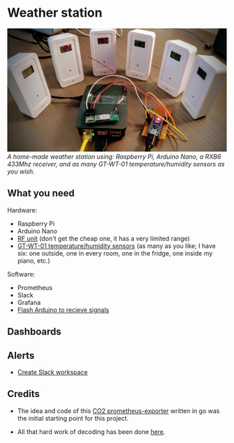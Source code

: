 # Weather station

<p>
 <img src="img/hardware.jpg" alt="Hardware for the weather station">   
 <em>A home-made weather station using: Raspberry Pi, Arduino Nano, a RXB6 433Mhz receiver,
 and as many GT-WT-01 temperature/humidity sensors as you wish.</em>
</p>

## What you need

Hardware:

* Raspberry Pi
* Arduino Nano
* [RF unit](https://www.amazon.de/gp/product/B06XHJMC82/ref=oh_aui_detailpage_o00_s00?ie=UTF8&psc=1) (don't get the cheap one, it has a very limited range)
* [GT-WT-01 temperature/humidity sensors](https://www.ebay.com/itm/361435018543) (as many as you like; I have six: one outside, one in every room, one in the fridge, one inside my piano, etc.)

Software:
* Prometheus
* Slack
* Grafana
* [Flash Arduino to recieve signals](https://github.com/pimatic/homeduino#flashing)

## Dashboards

## Alerts

* [Create Slack workspace](https://slack.com/intl/de-de/get-started) 

## Credits

* The idea and code of this [CO2 prometheus-exporter](https://github.com/larsp/co2monitor) written in go 
was the initial starting point for this project.  

* All that hard work of decoding has been done [here](https://github.com/pimatic/rfcontroljs).
